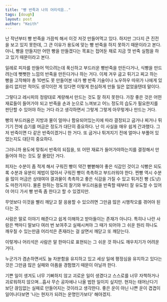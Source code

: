 ```yaml
---
title: "빵 반죽과 나의 어리석음.."
tags: [dough]
layout: post
author: "Keith"
---
```


난 작년부터 빵 반죽을 가끔씩 해서 이것 저것 만들어먹고 있다. 하지만 그다지 큰 진전을 보고 있지 못한데, 그 큰 이유가 용도에 맞는 빵 반죽을 하지 못하기 때문이라고 본다. 아니, 빵을 만들지만 어떤 빵을 만들겠다는 목표는 접어둔 채로 지금 껏 반죽 실험을 하고 있기 때문이라고 본다.

일례로 피자를 만들어 먹으려는데 푹신하고 부드러운 빵반죽을 만든다거나, 식빵을 만드려는데 뻣뻣한 느낌의 반죽을 만든다거나 하는 거다. 이제 겨우 굽고 튀기고 찌고 하는 빵을 고작해야 총 10번도 못 만들어본 내가 빵 반죽 기술이나 노우하우 따위가 나에게 있을리 없지만 적어도 생각이란 게 있다면 이렇게 한심하게 만들 일은 없었을텐데 말이다.

그렇다고 레시피의 정량대로 계량해서 만드는 것도 잘 하지 못한다. 가장 좋은 것은 어떤 재료들이 들어가야 되고 반죽을 손과 눈으로 느껴보고 어느 정도의 습도가 필요한지를 판단할 수 있어야 하는 거다 라고 생각하면서 그렇게 그렇게 아무렇게나 만드는 거다.

빵의 부드러움은 지방과 물이 얼마나 함유되어있는지에 따라 결정되고 굽거나 찌거나 튀기기 전에 습기를 머금은 정도가 대단히 중요하다. 난 이 사실을 매우 쉽게 간과했다. 그저 반죽이면 다 같은 반죽이겠거니 한 거다. 또 굽거나 튀겨지기 전에 얼마나 부풀어 있었는지도 대단히 중요하다.

그러니까 용도에 맞춰서 반죽의 되짐을, 또 어떤 재료가 들어가야하는지를 결정해서 만들어야 하는 것도 잘 몰랐던 거다. 

피자는 수분이 좀 적게 해서 구워진 빵이 약간 뻗뻗해야 좋은 식감인 것이고 식빵은 되도록 수분과 유분이 제법이 많아서 구워진 빵이 촉촉하고 부드러워야 한다. 찐빵 역시 수분을 많이 머금은 상태여야 결과물이 촉촉하고 좋은 식감을 가질 수 있고 튀겨진 빵 (도넛)도 마찬가지다. 물론 원하는 정도의 찰기와 부드러움을 반죽할 때부터 잘 유도할 수 있어야 어디 가서 빵 반죽 좀 한다고 할 수 있겠지만.

무엇보다 이것을 빨리 깨닫고 잘 응용할 수 있으려면 그만큼 많은 시행착오를 겪어야 된다는 것. 

사람은 말로 이야기 해준다고 쉽게 이해하고 받아들이는 존재가 아니다. 특히나 나란 사람은 백마디 말보다 여러 번 보여주고 실패시켜야 그 때가 되어야 그 쉬운 원리 하나도 깨우칠 수 있는만큼 어리석은 존재라는 걸 살면서 깨닫고 또 깨닫는다. 

이렇게나 어리석은 사람은 말 한마디로 표현되는 그 쉬운 것 하나도 깨우치기가 어려운 거다.

누군가가 겸손하면서도 늘 차분함을 유지하고 있고 세상 일에 평정심을 유지하고 있다는 것은 그만큼 많은 실패와 아픔을 경험했기 때문이 아닐까 한다. 

기쁜 일이 생겨도 너무 기뻐하지 않고 괴로운 일이 생겼다고 스스로를 너무 자책하거나 괴로워하지 않으며...흡사 무슨 공자에나 나올 법한 일이지 싶지만. 현자는 태어난다기 보단 끊임없는 실패로 만들어지는 것이라고 생각한다. 좋은 운이 아닌 나쁜 운이 겹겹이 일어나다보면 '나는 현자가 되려는 운명인가보다' 해야겠지.

